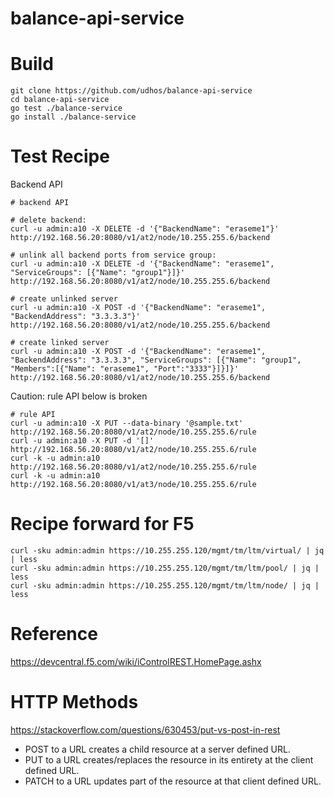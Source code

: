 # balance-api-service

# Build

    git clone https://github.com/udhos/balance-api-service
    cd balance-api-service
    go test ./balance-service
    go install ./balance-service

# Test Recipe

Backend API

    # backend API

    # delete backend:
    curl -u admin:a10 -X DELETE -d '{"BackendName": "eraseme1"}' http://192.168.56.20:8080/v1/at2/node/10.255.255.6/backend

    # unlink all backend ports from service group:
    curl -u admin:a10 -X DELETE -d '{"BackendName": "eraseme1", "ServiceGroups": [{"Name": "group1"}]}' http://192.168.56.20:8080/v1/at2/node/10.255.255.6/backend

    # create unlinked server
    curl -u admin:a10 -X POST -d '{"BackendName": "eraseme1", "BackendAddress": "3.3.3.3"}' http://192.168.56.20:8080/v1/at2/node/10.255.255.6/backend

    # create linked server
    curl -u admin:a10 -X POST -d '{"BackendName": "eraseme1", "BackendAddress": "3.3.3.3", "ServiceGroups": [{"Name": "group1", "Members":[{"Name": "eraseme1", "Port":"3333"}]}]}' http://192.168.56.20:8080/v1/at2/node/10.255.255.6/backend

Caution: rule API below is broken

    # rule API
    curl -u admin:a10 -X PUT --data-binary '@sample.txt' http://192.168.56.20:8080/v1/at2/node/10.255.255.6/rule
    curl -u admin:a10 -X PUT -d '[]' http://192.168.56.20:8080/v1/at2/node/10.255.255.6/rule
    curl -k -u admin:a10 http://192.168.56.20:8080/v1/at2/node/10.255.255.6/rule
    curl -k -u admin:a10 http://192.168.56.20:8080/v1/at3/node/10.255.255.6/rule

# Recipe forward for F5

    curl -sku admin:admin https://10.255.255.120/mgmt/tm/ltm/virtual/ | jq | less
    curl -sku admin:admin https://10.255.255.120/mgmt/tm/ltm/pool/ | jq | less
    curl -sku admin:admin https://10.255.255.120/mgmt/tm/ltm/node/ | jq | less

# Reference

https://devcentral.f5.com/wiki/iControlREST.HomePage.ashx

# HTTP Methods

https://stackoverflow.com/questions/630453/put-vs-post-in-rest

- POST to a URL creates a child resource at a server defined URL.
- PUT to a URL creates/replaces the resource in its entirety at the client defined URL.
- PATCH to a URL updates part of the resource at that client defined URL.

